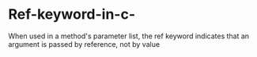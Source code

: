 # Ref-keyword-in-c-
When used in a method's parameter list, the ref keyword indicates that an argument is passed by reference, not by value
